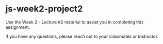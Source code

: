 # js-week2-project2

Use the Week 2 - Lecture #2 material to assist you in completing this assignment.

If you have any questions, please reach out to your classmates or instructor.
